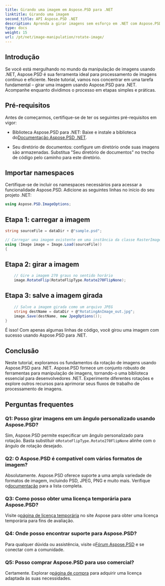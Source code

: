 ```yaml
---
title: Girando uma imagem em Aspose.PSD para .NET
linktitle: Girando uma imagem
second_title: API Aspose.PSD .NET
description: Aprenda a girar imagens sem esforço em .NET com Aspose.PSD. Siga nosso tutorial passo a passo.
type: docs
weight: 15
url: /pt/net/image-manipulation/rotate-image/
---
```

## Introdução

Se você está mergulhando no mundo da manipulação de imagens usando .NET, Aspose.PSD é sua ferramenta ideal para processamento de imagens contínuo e eficiente. Neste tutorial, vamos nos concentrar em uma tarefa fundamental – girar uma imagem usando Aspose.PSD para .NET. Acompanhe enquanto dividimos o processo em etapas simples e práticas.

## Pré-requisitos

Antes de começarmos, certifique-se de ter os seguintes pré-requisitos em vigor:

-  Biblioteca Aspose.PSD para .NET: Baixe e instale a biblioteca do[Documentação Aspose.PSD .NET](https://reference.aspose.com/psd/net/).

- Seu diretório de documentos: configure um diretório onde suas imagens são armazenadas. Substitua "Seu diretório de documentos" no trecho de código pelo caminho para este diretório.

## Importar namespaces

Certifique-se de incluir os namespaces necessários para acessar a funcionalidade Aspose.PSD. Adicione as seguintes linhas no início do seu projeto .NET:

```csharp
using Aspose.PSD.ImageOptions;
```

## Etapa 1: carregar a imagem

```csharp
string sourceFile = dataDir + @"sample.psd";

// Carregar uma imagem existente em uma instância da classe RasterImage
using (Image image = Image.Load(sourceFile))
{
```

## Etapa 2: girar a imagem

```csharp
    // Gire a imagem 270 graus no sentido horário
    image.RotateFlip(RotateFlipType.Rotate270FlipNone);
```

## Etapa 3: salve a imagem girada

```csharp
    // Salve a imagem girada como um arquivo JPEG
    string destName = dataDir + @"RotatingAnImage_out.jpg";
    image.Save(destName, new JpegOptions());
}
```

É isso! Com apenas algumas linhas de código, você girou uma imagem com sucesso usando Aspose.PSD para .NET.

## Conclusão

Neste tutorial, exploramos os fundamentos da rotação de imagens usando Aspose.PSD para .NET. Aspose.PSD fornece um conjunto robusto de ferramentas para manipulação de imagens, tornando-o uma biblioteca essencial para desenvolvedores .NET. Experimente diferentes rotações e explore outros recursos para aprimorar seus fluxos de trabalho de processamento de imagens.

## Perguntas frequentes

### Q1: Posso girar imagens em um ângulo personalizado usando Aspose.PSD?

 Sim, Aspose.PSD permite especificar um ângulo personalizado para rotação. Basta substituir o`RotateFlipType.Rotate270FlipNone` alinhe com o ângulo de rotação desejado.

### Q2: O Aspose.PSD é compatível com vários formatos de imagem?

 Absolutamente. Aspose.PSD oferece suporte a uma ampla variedade de formatos de imagem, incluindo PSD, JPEG, PNG e muito mais. Verifique o[documentação](https://reference.aspose.com/psd/net/) para a lista completa.

### Q3: Como posso obter uma licença temporária para Aspose.PSD?

 Visite o[página de licença temporária](https://purchase.aspose.com/temporary-license/) no site Aspose para obter uma licença temporária para fins de avaliação.

### Q4: Onde posso encontrar suporte para Aspose.PSD?

 Para qualquer dúvida ou assistência, visite o[Fórum Aspose.PSD](https://forum.aspose.com/c/psd/34) e se conectar com a comunidade.

### Q5: Posso comprar Aspose.PSD para uso comercial?

 Certamente. Explorar o[página de compra](https://purchase.aspose.com/buy) para adquirir uma licença adaptada às suas necessidades.
